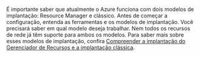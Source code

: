 É importante saber que atualmente o Azure funciona com dois modelos de implantação: Resource Manager e clássico. Antes de começar a configuração, entenda as ferramentas e os modelos de implantação. Você precisará saber em qual modelo deseja trabalhar. Nem todos os recursos de rede já têm suporte para ambos os modelos. Para saber mais sobre esses modelos de implantação, confira [Compreender a implantação do Gerenciador de Recursos e a implantação clássica](../articles/resource-manager-deployment-model.md).



<!--HONumber=Nov16_HO2-->


